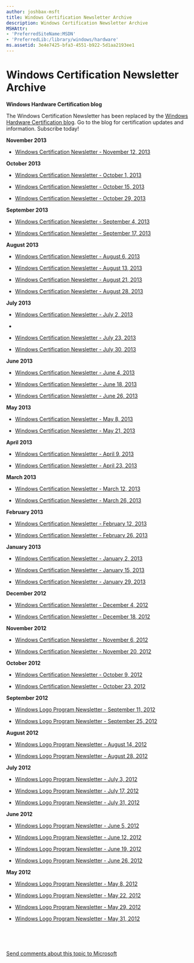 ```yaml
---
author: joshbax-msft
title: Windows Certification Newsletter Archive
description: Windows Certification Newsletter Archive
MSHAttr:
- 'PreferredSiteName:MSDN'
- 'PreferredLib:/library/windows/hardware'
ms.assetid: 3e4e7425-bfa3-4551-b922-5d1aa2193ee1
---
```


# Windows Certification Newsletter Archive


**Windows Hardware Certification blog**

The Windows Certification Newsletter has been replaced by the [Windows Hardware Certification blog](http://blogs.msdn.com/b/windows_hardware_certification/). Go to the blog for certification updates and information. Subscribe today!

**November 2013**

-   [Windows Certification Newsletter - November 12, 2013](windows-certification-newsletter---november-12-2013.md)

**October 2013**

-   [Windows Certification Newsletter - October 1, 2013](windows-certification-newsletter---october-1-2013.md)

-   [Windows Certification Newsletter - October 15, 2013](windows-certification-newsletter---october-15-2013.md)

-   [Windows Certification Newsletter - October 29, 2013](windows-certification-newsletter---october-29-2013.md)

**September 2013**

-   [Windows Certification Newsletter - September 4, 2013](windows-certification-newsletter---september-4-2013.md)

-   [Windows Certification Newsletter - September 17, 2013](windows-certification-newsletter---september-17-2013.md)

**August 2013**

-   [Windows Certification Newsletter - August 6, 2013](windows-certification-newsletter---august-6-2013.md)

-   [Windows Certification Newsletter - August 13, 2013](windows-certification-newsletter---august-13-2013.md)

-   [Windows Certification Newsletter - August 21, 2013](windows-certification-newsletter---august-21-2013.md)

-   [Windows Certification Newsletter - August 28, 2013](windows-certification-newsletter---august-28-2013.md)

**July 2013**

-   [Windows Certification Newsletter - July 2, 2013](http://msdn.microsoft.com/windows/hardware/dn320463)

-   

-   [Windows Certification Newsletter - July 23, 2013](windows-certification-newsletter---july-23-2013.md)

-   [Windows Certification Newsletter - July 30, 2013](windows-certification-newsletter---july-30-2013.md)

**June 2013**

-   [Windows Certification Newsletter - June 4, 2013](windows-certification-newsletter---june-4-2013.md)

-   [Windows Certification Newsletter - June 18, 2013](windows-certification-newsletter---june-18-2013.md)

-   [Windows Certification Newsletter - June 26, 2013](windows-certification-newsletter---june-26-2013.md)

**May 2013**

-   [Windows Certification Newsletter - May 8, 2013](windows-certification-newsletter---may-8-2013.md)

-   [Windows Certification Newsletter - May 21, 2013](windows-certification-newsletter---may-21-2013.md)

**April 2013**

-   [Windows Certification Newsletter - April 9, 2013](windows-certification-newsletter---april-9-2013.md)

-   [Windows Certification Newsletter - April 23, 2013](windows-certification-newsletter---april-23-2013.md)

**March 2013**

-   [Windows Certification Newsletter - March 12, 2013](windows-certification-newsletter---march-12-2013.md)

-   [Windows Certification Newsletter - March 26, 2013](windows-certification-newsletter---march-26-2013.md)

**February 2013**

-   [Windows Certification Newsletter - February 12, 2013](windows-certification-newsletter---february-12-2013.md)

-   [Windows Certification Newsletter - February 26, 2013](windows-certification-newsletter---february-26-2013.md)

**January 2013**

-   [Windows Certification Newsletter - January 2, 2013](windows-certification-newsletter---january-2-2013.md)

-   [Windows Certification Newsletter - January 15, 2013](windows-certification-newsletter---january-15-2013.md)

-   [Windows Certification Newsletter - January 29, 2013](windows-certification-newsletter---january-29-2013.md)

**December 2012**

-   [Windows Certification Newsletter - December 4, 2012](windows-certification-newsletter---december-4-2012.md)

-   [Windows Certification Newsletter - December 18, 2012](windows-certification-newsletter---december-18-2012.md)

**November 2012**

-   [Windows Certification Newsletter - November 6, 2012](windows-certification-newsletter---november-6-2012.md)

-   [Windows Certification Newsletter - November 20, 2012](windows-certification-newsletter---november-20-2012.md)

**October 2012**

-   [Windows Certification Newsletter - October 9, 2012](windows-certification-newsletter---october-9-2012.md)

-   [Windows Certification Newsletter - October 23, 2012](windows-certification-newsletter---october-23-2012.md)

**September 2012**

-   [Windows Logo Program Newsletter - September 11, 2012](windows-logo-program-newsletter---september-11-2012.md)

-   [Windows Logo Program Newsletter - September 25, 2012](windows-logo-program-newsletter---september-25-2012.md)

**August 2012**

-   [Windows Logo Program Newsletter - August 14, 2012](windows-logo-program-newsletter---august-14-2012.md)

-   [Windows Logo Program Newsletter - August 28, 2012](windows-logo-program-newsletter---august-28-2012.md)

**July 2012**

-   [Windows Logo Program Newsletter - July 3, 2012](windows-logo-program-newsletter---july-3-2012.md)

-   [Windows Logo Program Newsletter - July 17, 2012](windows-logo-program-newsletter---july-17-2012.md)

-   [Windows Logo Program Newsletter - July 31, 2012](windows-logo-program-newsletter---july-31-2012.md)

**June 2012**

-   [Windows Logo Program Newsletter - June 5, 2012](windows-logo-program-newsletter---june-5-2012.md)

-   [Windows Logo Program Newsletter - June 12, 2012](http://msdn.microsoft.com/windows/hardware/jj159358)

-   [Windows Logo Program Newsletter - June 19, 2012](windows-logo-program-newsletter---june-19-2012.md)

-   [Windows Logo Program Newsletter - June 26, 2012](windows-logo-program-newsletter---june-26-2012.md)

**May 2012**

-   [Windows Logo Program Newsletter - May 8, 2012](windows-logo-program-newsletter---may-8-2012.md)

-   [Windows Logo Program Newsletter - May 22, 2012](windows-logo-program-newsletter---may-22-2012.md)

-   [Windows Logo Program Newsletter - May 29, 2012](windows-logo-program-newsletter---may-29-2012.md)

-   [Windows Logo Program Newsletter - May 31, 2012](windows-logo-program-newsletter---may-31-2012.md)

 

 

[Send comments about this topic to Microsoft](mailto:wsddocfb@microsoft.com?subject=Documentation%20feedback%20%5Bp_hck\p_hck%5D:%20Windows%20Certification%20Newsletter%20Archive%20%20RELEASE:%20%284/27/2016%29&body=%0A%0APRIVACY%20STATEMENT%0A%0AWe%20use%20your%20feedback%20to%20improve%20the%20documentation.%20We%20don't%20use%20your%20email%20address%20for%20any%20other%20purpose,%20and%20we'll%20remove%20your%20email%20address%20from%20our%20system%20after%20the%20issue%20that%20you're%20reporting%20is%20fixed.%20While%20we're%20working%20to%20fix%20this%20issue,%20we%20might%20send%20you%20an%20email%20message%20to%20ask%20for%20more%20info.%20Later,%20we%20might%20also%20send%20you%20an%20email%20message%20to%20let%20you%20know%20that%20we've%20addressed%20your%20feedback.%0A%0AFor%20more%20info%20about%20Microsoft's%20privacy%20policy,%20see%20http://privacy.microsoft.com/default.aspx. "Send comments about this topic to Microsoft")




